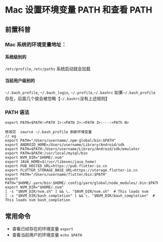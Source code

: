 # Mac 设置环境变量 PATH 和查看 PATH

## 前置科普

### Mac 系统的环境变量地址：

#### 系统级别的

`/etc/profile`, `/etc/paths`
系统启动就会加载

#### 当前用户级别的

`~/.bash_profile`, `~/.bash_login`, `~/.profile`,`~/.bashrc`
如果`~/.bash_profile`存在，后面几个就会被忽略【`~/.bashrc`没有上述规则】

### PATH 语法

```
export PATH=$PATH:<PATH 1>:<PATH 2>:<PATH 3>:---:<PATh N>

修改完  source ~/.bash_profile 刷新环境变量
// eg
export PATH="/Users/username/.npm-global/bin:$PATH"
export ANDROID_HOME=/Users/username/Library/Android/sdk
export PATH=$PATH:/Users/username/Library/Android/sdk/emulator
export PATH=$PATH:/usr/local/mysql/bin
export NVM_DIR="$HOME/.nvm"
export JAVA_HOME=$(/usr/libexec/java_home)
export PUB_HOSTED_URL=https://pub.flutter-io.cn
export FLUTTER_STORAGE_BASE_URL=https://storage.flutter-io.cn
export PATH="/Users/username/flutter/bin:$PATH"
export PATH="$HOME/.yarn/bin:$HOME/.config/yarn/global/node_modules/.bin:$PATH"
export NVM_DIR="$HOME/.nvm"
[ -s "$NVM_DIR/nvm.sh" ] && \. "$NVM_DIR/nvm.sh"  # This loads nvm
[ -s "$NVM_DIR/bash_completion" ] && \. "$NVM_DIR/bash_completion"  # This loads nvm bash_completion
```

## 常用命令

- 查看已经存在的环境变量
  `export`
- 查看当前用户的环境变量
  `echo $PATH`

